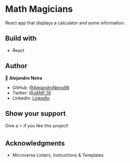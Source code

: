 # Math Magicians

React app that displays a calculator and some information. 


## Build with
- React


## Author

👤 **Alejandro Neira**

- GitHub: [@AlejandroNeira98](https://github.com/AlejandroNeira98)
- Twitter: [@JANP_19](https://twitter.com/JANP_19)
- LinkedIn: [LinkedIn](https://www.linkedin.com/in/alejandro-neira-0b45b6226/)

## Show your support

Give a ⭐️ if you like this project!

## Acknowledgments

- Microverse Linters, Instructions & Templates
